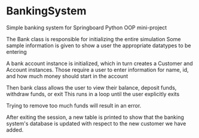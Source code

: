 # BankingSystem
Simple banking system for Springboard Python OOP mini-project

The Bank class is responsible for initializing the entire simulation
Some sample information is given to show a user the appropriate datatypes to be entering

A bank account instance is initialized, which in turn creates a Customer and Account instances.
Those require a user to enter information for name, id, and how much money should start in the account

Then bank class allows the user to view their balance, deposit funds, withdraw funds, or exit
This runs in a loop until the user explicitly exits

Trying to remove too much funds will result in an error.

After exiting the session, a new table is printed to show that the banking system's database is updated 
with respect to the new customer we have added.

